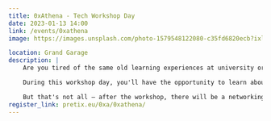 ```yaml
---
title: 0xAthena - Tech Workshop Day
date: 2023-01-13 14:00
link: /events/0xathena
image: https://images.unsplash.com/photo-1579548122080-c35fd6820ecb?ixlib=rb-4.0.3&ixid=MnwxMjA3fDB8MHxzZWFyY2h8OXx8YmFubmVyfGVufDB8fDB8fA%3D%3D&auto=format&fit=crop&w=500&q=60

location: Grand Garage
description: |
    Are you tired of the same old learning experiences at university or work? Are you ready to take your knowledge to the next level and learn some truly extraordinary and unique skills? If so, then come join us at the Grand Garage on January 13, 2023 at 14:00 for a workshop day like no other!

    During this workshop day, you'll have the opportunity to learn about a wide range of topics, from hardware programming to game hacking. You'll be taught by university students and people working in the industry who are passionate about these topics and who will provide you with hands-on experience and in-depth knowledge. Plus, as a bonus, you'll be able to take home the hardware that you use during the workshop for just 15$ – a small price to pay for the valuable skills you'll gain.

    But that's not all – after the workshop, there will be a networking session where you can connect with other like-minded individuals and continue to learn and grow together. Plus, there will be free food and drinks provided, so you can enjoy a tasty snack while networking and sharing ideas with others. Don't miss out on this amazing opportunity to learn some truly unique and valuable skills – sign up now!
register_link: pretix.eu/0xa/0xathena/
---
```

